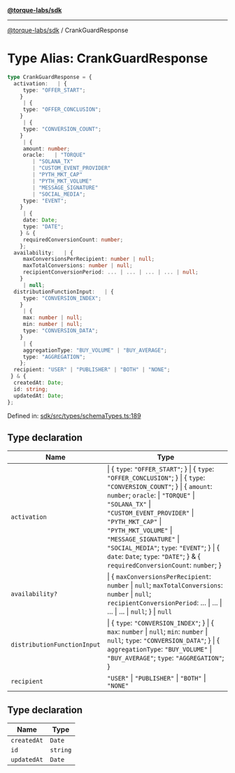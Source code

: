 [**@torque-labs/sdk**](../README.md)

***

[@torque-labs/sdk](../README.md) / CrankGuardResponse

# Type Alias: CrankGuardResponse

```ts
type CrankGuardResponse = {
  activation:   | {
     type: "OFFER_START";
    }
     | {
     type: "OFFER_CONCLUSION";
    }
     | {
     type: "CONVERSION_COUNT";
    }
     | {
     amount: number;
     oracle:   | "TORQUE"
        | "SOLANA_TX"
        | "CUSTOM_EVENT_PROVIDER"
        | "PYTH_MKT_CAP"
        | "PYTH_MKT_VOLUME"
        | "MESSAGE_SIGNATURE"
        | "SOCIAL_MEDIA";
     type: "EVENT";
    }
     | {
     date: Date;
     type: "DATE";
    } & {
     requiredConversionCount: number;
    };
  availability:   | {
     maxConversionsPerRecipient: number | null;
     maxTotalConversions: number | null;
     recipientConversionPeriod: ... | ... | ... | ... | null;
    }
     | null;
  distributionFunctionInput:   | {
     type: "CONVERSION_INDEX";
    }
     | {
     max: number | null;
     min: number | null;
     type: "CONVERSION_DATA";
    }
     | {
     aggregationType: "BUY_VOLUME" | "BUY_AVERAGE";
     type: "AGGREGATION";
    };
  recipient: "USER" | "PUBLISHER" | "BOTH" | "NONE";
 } & {
  createdAt: Date;
  id: string;
  updatedAt: Date;
};
```

Defined in: [sdk/src/types/schemaTypes.ts:189](https://github.com/torque-labs/monorepo/blob/2ebf07140779767733d669c69d4b6e369a4193c3/packages/sdk/src/types/schematypes.ts#l189)

## Type declaration

| Name | Type |
| ------ | ------ |
| `activation` | \| \{ `type`: `"OFFER_START"`; \} \| \{ `type`: `"OFFER_CONCLUSION"`; \} \| \{ `type`: `"CONVERSION_COUNT"`; \} \| \{ `amount`: `number`; `oracle`: \| `"TORQUE"` \| `"SOLANA_TX"` \| `"CUSTOM_EVENT_PROVIDER"` \| `"PYTH_MKT_CAP"` \| `"PYTH_MKT_VOLUME"` \| `"MESSAGE_SIGNATURE"` \| `"SOCIAL_MEDIA"`; `type`: `"EVENT"`; \} \| \{ `date`: `Date`; `type`: `"DATE"`; \} & \{ `requiredConversionCount`: `number`; \} |
| `availability?` | \| \{ `maxConversionsPerRecipient`: `number` \| `null`; `maxTotalConversions`: `number` \| `null`; `recipientConversionPeriod`: ... \| ... \| ... \| ... \| `null`; \} \| `null` |
| `distributionFunctionInput` | \| \{ `type`: `"CONVERSION_INDEX"`; \} \| \{ `max`: `number` \| `null`; `min`: `number` \| `null`; `type`: `"CONVERSION_DATA"`; \} \| \{ `aggregationType`: `"BUY_VOLUME"` \| `"BUY_AVERAGE"`; `type`: `"AGGREGATION"`; \} |
| `recipient` | `"USER"` \| `"PUBLISHER"` \| `"BOTH"` \| `"NONE"` |

## Type declaration

| Name | Type |
| ------ | ------ |
| `createdAt` | `Date` |
| `id` | `string` |
| `updatedAt` | `Date` |
